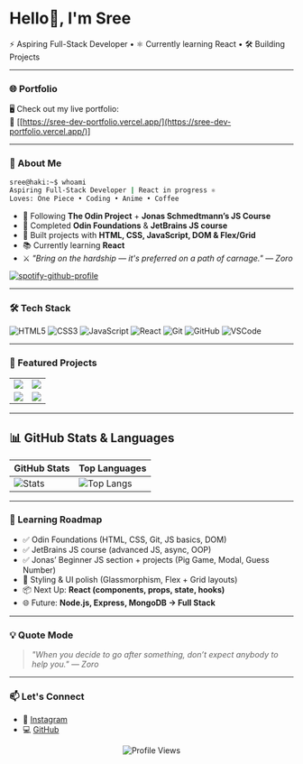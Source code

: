 <h1>Hello👋, I'm Sree</h1>
<p>⚡ Aspiring Full-Stack Developer • ⚛️ Currently learning React • 🛠️ Building Projects</p>

---

### 🌐 Portfolio

🖥️ Check out my live portfolio:  
🔗 [[https://sree-dev-portfolio.vercel.app/](https://sree-dev-portfolio.vercel.app/)]

---

### 🚀 About Me

```zsh
sree@haki:~$ whoami
Aspiring Full-Stack Developer | React in progress ⚛️
Loves: One Piece • Coding • Anime • Coffee
```

- 🔨 Following **The Odin Project** + **Jonas Schmedtmann’s JS Course**
- 🧠 Completed **Odin Foundations** & **JetBrains JS course**
- 🎨 Built projects with **HTML, CSS, JavaScript, DOM & Flex/Grid**
- 📚 Currently learning **React**  
- ⚔️ _"Bring on the hardship — it's preferred on a path of carnage." — Zoro_

[![spotify-github-profile](https://spotify-github-profile.kittinanx.com/api/view?uid=6ysqo9fogxut667erubl2m6y5&cover_image=true&theme=novatorem&show_offline=false&background_color=121212&interchange=true&bar_color=53b14f&bar_color_cover=false)](https://spotify-github-profile.kittinanx.com/api/view?uid=6ysqo9fogxut667erubl2m6y5&redirect=true)

---

### 🛠️ Tech Stack

![HTML5](https://img.shields.io/badge/HTML5-E34F26?style=flat-square&logo=html5&logoColor=white)
![CSS3](https://img.shields.io/badge/CSS3-1572B6?style=flat-square&logo=css3&logoColor=white)
![JavaScript](https://img.shields.io/badge/JavaScript-F7DF1E?style=flat-square&logo=javascript&logoColor=black)
![React](https://img.shields.io/badge/React-61DAFB?style=flat-square&logo=react&logoColor=000)
![Git](https://img.shields.io/badge/Git-F05032?style=flat-square&logo=git&logoColor=white)
![GitHub](https://img.shields.io/badge/GitHub-181717?style=flat-square&logo=github&logoColor=white)
![VSCode](https://img.shields.io/badge/VS_Code-007ACC?style=flat-square&logo=visual-studio-code&logoColor=white)

---

### 🧩 Featured Projects

<table align="center">
  <tr>
    <td align="center">
      <a href="https://imissh3r.github.io/calculator/">
        <img src="https://github-readme-stats.vercel.app/api/pin/?username=Imissh3r&repo=calculator&theme=radical" />
      </a>
    </td>
    <td align="center">
      <a href="https://imissh3r.github.io/etch-a-sketch/">
        <img src="https://github-readme-stats.vercel.app/api/pin/?username=Imissh3r&repo=etch-a-sketch&theme=radical" />
      </a>
    </td>
  </tr>
  <tr>
    <td align="center">
      <a href="https://imissh3r.github.io/landing-page/">
        <img src="https://github-readme-stats.vercel.app/api/pin/?username=Imissh3r&repo=landing-page&theme=radical" />
      </a>
    </td>
    <td align="center">
      <a href="https://imissh3r.github.io/rps-showdown/">
        <img src="https://github-readme-stats.vercel.app/api/pin/?username=Imissh3r&repo=rps-showdown&theme=radical" />
      </a>
    </td>
  </tr>
</table>

---

## 📊 GitHub Stats & Languages

| GitHub Stats | Top Languages |
|--------------|---------------|
| ![Stats](https://github-readme-stats.vercel.app/api?username=Imissh3r&show_icons=true&theme=city_lights&hide_border=true&bg_color=00000000) | ![Top Langs](https://github-readme-stats.vercel.app/api/top-langs/?username=Imissh3r&layout=compact&theme=city_lights&hide_border=true&langs_count=8&bg_color=00000000) |

---

### 🧭 Learning Roadmap

- ✅ Odin Foundations (HTML, CSS, Git, JS basics, DOM)  
- ✅ JetBrains JS course (advanced JS, async, OOP)  
- ✅ Jonas’ Beginner JS section + projects (Pig Game, Modal, Guess Number)  
- 🔄 Styling & UI polish (Glassmorphism, Flex + Grid layouts)  
- 📦 Next Up: **React (components, props, state, hooks)**  
- 🌐 Future: **Node.js, Express, MongoDB → Full Stack**  

---

### 💡 Quote Mode

> _"When you decide to go after something, don’t expect anybody to help you." — Zoro_

---

### 📫 Let's Connect

- 📸 [Instagram](https://www.instagram.com/f0rsake.n)
- 💻 [GitHub](https://github.com/Imissh3r)

<p align="center">
  <img src="https://komarev.com/ghpvc/?username=Imissh3r&style=flat-square&color=blue" alt="Profile Views" />
</p>
